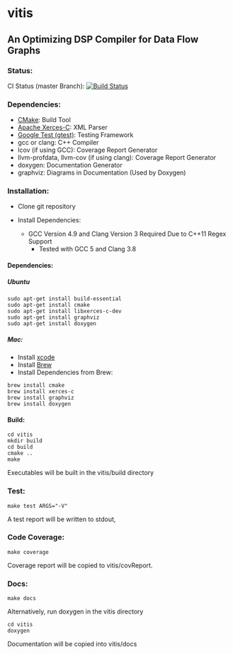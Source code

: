 # vitis

## An Optimizing DSP Compiler for Data Flow Graphs

### Status:

CI Status (master Branch): [![Build Status](https://travis-ci.com/ucb-cyarp/vitis.svg?token=3DFsVQ6rTxi6J46pKtZ6&branch=master)](https://travis-ci.com/ucb-cyarp/vitis)

### Dependencies:
- [CMake](https://cmake.org): Build Tool
- [Apache Xerces-C](https://xerces.apache.org/xerces-c): XML Parser
- [Google Test (gtest)](https://github.com/google/googletest): Testing Framework
- gcc or clang: C++ Compiler
- lcov (if using GCC): Coverage Report Generator
- llvm-profdata, llvm-cov (if using clang): Coverage Report Generator
- doxygen: Documentation Generator
- graphviz: Diagrams in Documentation (Used by Doxygen)

### Installation:
- Clone git repository

- Install Dependencies:
    - GCC Version 4.9 and Clang Version 3 Required Due to C++11 Regex Support
        - Tested with GCC 5 and Clang 3.8

#### Dependencies:
##### Ubuntu
    
```
sudo apt-get install build-essential
sudo apt-get install cmake
sudo apt-get install libxerces-c-dev
sudo apt-get install graphviz
sudo apt-get install doxygen
```

##### Mac:
- Install [xcode](https://developer.apple.com/xcode)
- Install [Brew](https://brew.sh)
- Install Dependencies from Brew:

```
brew install cmake
brew install xerces-c
brew install graphviz
brew install doxygen
```
    
#### Build:

```
cd vitis
mkdir build
cd build
cmake ..
make
```

Executables will be built in the vitis/build directory
    
### Test:

```
make test ARGS="-V"
```

A test report will be written to stdout,
    
### Code Coverage:

```
make coverage
```
    
Coverage report will be copied to vitis/covReport.
    
### Docs:

```
make docs
```
    
Alternatively, run doxygen in the vitis directory

```
cd vitis
doxygen
```
    
Documentation will be copied into vitis/docs
    
